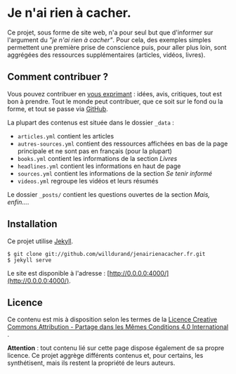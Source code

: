 Je n'ai rien à cacher.
======================

Ce projet, sous forme de site web, n'a pour seul but que d'informer sur
l'argument du _"je n'ai rien à cacher"_. Pour cela, des exemples simples
permettent une première prise de conscience puis, pour aller plus loin, sont
aggrégées des ressources supplémentaires (articles, vidéos, livres).


Comment contribuer ?
--------------------

Vous pouvez contribuer en [vous
exprimant](https://github.com/willdurand/jenairienacacher.fr/issues) : idées,
avis, critiques, tout est bon à prendre. Tout le monde peut contribuer, que ce
soit sur le fond ou la forme, et tout se passe via
[GitHub](https://github.com/willdurand/jenairienacacher.fr).

La plupart des contenus est située dans le dossier `_data` :

* `articles.yml` contient les articles
* `autres-sources.yml` contient des ressources affichées en bas de la page
  principale et ne sont pas en français (pour la plupart)
* `books.yml` contient les informations de la section _Livres_
* `headlines.yml` contient les informations en haut de page
* `sources.yml` contient les informations de la section _Se tenir informé_
* `videos.yml` regroupe les vidéos et leurs résumés

Le dossier `_posts/` contient les questions ouvertes de la section _Mais,
enfin..._.

Installation
------------

Ce projet utilise [Jekyll](http://jekyllrb.com).

    $ git clone git://github.com/willdurand/jenairienacacher.fr.git
    $ jekyll serve

Le site est disponible à l'adresse :
[http://0.0.0.0:4000/](http://0.0.0.0:4000/).


Licence
-------

Ce contenu est mis à disposition selon les termes de la [Licence Creative
Commons Attribution - Partage dans les Mêmes Conditions 4.0 International
](http://creativecommons.org/licenses/by-sa/4.0/).

**Attention** : tout contenu lié sur cette page dispose également de sa propre
licence. Ce projet aggrège différents contenus et, pour certains, les
synthétisent, mais ils restent la propriété de leurs auteurs.
